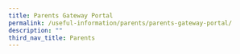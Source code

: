 ```yaml
---
title: Parents Gateway Portal
permalink: /useful-information/parents/parents-gateway-portal/
description: ""
third_nav_title: Parents
---
```

